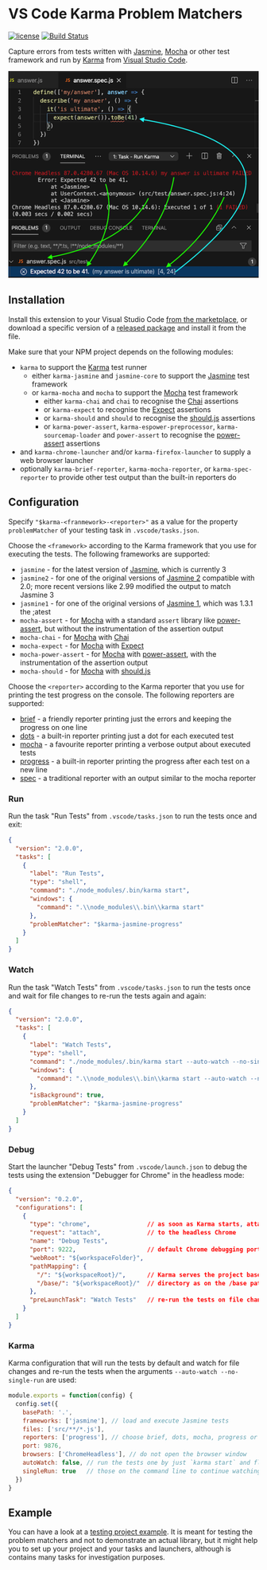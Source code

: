 # VS Code Karma Problem Matchers

[![license](https://img.shields.io/badge/license-MIT-blue.svg)](./LICENSE)
[![Build Status](https://travis-ci.org/prantlf/vscode-karma-problem-matchers.svg?branch=master)](https://travis-ci.org/prantlf/vscode-karma-problem-matchers) 

Capture errors from tests written with [Jasmine], [Mocha] or other test framework and run by [Karma] from [Visual Studio Code].

![Screenshot](./images/screenshot.png)

## Installation

Install this extension to your Visual Studio Code [from the marketplace], or download a specific version of a [released package] and install it from the file.

Make sure that your NPM project depends on the following modules:

* `karma` to support the [Karma] test runner
  * either `karma-jasmine` and `jasmine-core` to support the [Jasmine] test framework
  * or `karma-mocha` and `mocha` to support the [Mocha] test framework
    * either `karma-chai` and `chai` to recognise the [Chai] assertions
    * or `karma-expect` to recognise the [Expect] assertions
    * or `karma-should` and `should` to recognise the [should.js] assertions
    * or `karma-power-assert`, `karma-espower-preprocessor`, `karma-sourcemap-loader` and `power-assert` to recognise the [power-assert] assertions
* and `karma-chrome-launcher` and/or `karma-firefox-launcher` to supply a web browser launcher
* optionally `karma-brief-reporter`, `karma-mocha-reporter`, or `karma-spec-reporter` to provide other test output than the built-in reporters do

## Configuration

Specify `"$karma-<franmework>-<reporter>"` as a value for the property `problemMatcher` of your testing task in `.vscode/tasks.json`.

Choose the `<framework>` according to the Karma framework that you use for executing the tests. The following frameworks are supported:

* `jasmine` - for the latest version of [Jasmine], which is currently 3
* `jasmine2` - for one of the original versions of [Jasmine 2] compatible with 2.0; more recent versions like 2.99 modified the output to match Jasmine 3
* `jasmine1` - for one of the original versions of [Jasmine 1], which was 1.3.1 the ;atest
* `mocha-assert` - for [Mocha] with a standard `assert` library like [power-assert], but without the instrumentation of the assertion output
* `mocha-chai` - for [Mocha] with [Chai]
* `mocha-expect` - for [Mocha] with [Expect]
* `mocha-power-assert` - for [Mocha] with [power-assert], with the instrumentation of the assertion output
* `mocha-should` - for [Mocha] with [should.js]

Choose the `<reporter>` according to the Karma reporter that you use for printing the test progress on the console. The following reporters are supported:

* [brief] - a friendly reporter printing just the errors and keeping the progress on one line
* [dots] - a built-in reporter printing just a dot for each executed test
* [mocha] - a favourite reporter printing a verbose output about executed tests
* [progress] - a built-in reporter printing the progress after each test on a new line
* [spec] - a traditional reporter with an output similar to the mocha reporter

### Run

Run the task "Run Tests" from `.vscode/tasks.json` to run the tests once and exit:

```json
{
  "version": "2.0.0",
  "tasks": [
    {
      "label": "Run Tests",
      "type": "shell",
      "command": "./node_modules/.bin/karma start",
      "windows": {
        "command": ".\\node_modules\\.bin\\karma start"
      },
      "problemMatcher": "$karma-jasmine-progress"
    }
  ]
}
```

### Watch

Run the task "Watch Tests" from `.vscode/tasks.json` to run the tests once and wait for file changes to re-run the tests again and again:

```json
{
  "version": "2.0.0",
  "tasks": [
    {
      "label": "Watch Tests",
      "type": "shell",
      "command": "./node_modules/.bin/karma start --auto-watch --no-single-run",
      "windows": {
        "command": ".\\node_modules\\.bin\\karma start --auto-watch --no-single-run"
      },
      "isBackground": true,
      "problemMatcher": "$karma-jasmine-progress"
    }
  ]
}
```

### Debug

Start the launcher "Debug Tests" from `.vscode/launch.json` to debug the tests using the extension "Debugger for Chrome" in the headless mode:

```json
{
  "version": "0.2.0",
  "configurations": [
    {
      "type": "chrome",                // as soon as Karma starts, attach
      "request": "attach",             // to the headless Chrome
      "name": "Debug Tests",
      "port": 9222,                    // default Chrome debugging port
      "webRoot": "${workspaceFolder}",
      "pathMapping": {
        "/": "${workspaceRoot}/",      // Karma serves the project base 
        "/base/": "${workspaceRoot}/"  // directory as on the /base path
      },
      "preLaunchTask": "Watch Tests"   // re-run the tests on file changes
    }
  ]
}
```

### Karma

Karma configuration that will run the tests by default and watch for file changes and re-run the tests when the arguments `--auto-watch --no-single-run` are used:

```js
module.exports = function(config) {
  config.set({
    basePath: '.',
    frameworks: ['jasmine'], // load and execute Jasmine tests
    files: ['src/**/*.js'],
    reporters: ['progress'], // choose brief, dots, mocha, progress or specs
    port: 9876,
    browsers: ['ChromeHeadless'], // do not open the browser window
    autoWatch: false, // run the tests one by just `karma start` and flip
    singleRun: true   // those on the command line to continue watching
  })
}
```

## Example

You can have a look at a [testing project example]. It is meant for testing the problem matchers and not to demonstrate an actual library, but it might help you to set up your project and your tasks and launchers, although is contains many tasks for investigation purposes.

[Visual Studio Code]: https://code.visualstudio.com/
[from the marketplace]: https://marketplace.visualstudio.com/items?itemName=prantlf.karma-problem-matchers
[released package]: https://github.com/prantlf/vscode-karma-problem-matchers/releases
[testing project example]: ./example
[Jasmine]: https://jasmine.github.io/
[Jasmine 2]: https://github.com/jasmine/jasmine/tree/v2.0.0#readme
[Jasmine 1]: https://github.com/jasmine/jasmine/tree/v1.3.1#readme
[Mocha]: https://mochajs.org/
[Karma]: https://karma-runner.github.io/latest/index.html
[Chai]: https://www.chaijs.com/
[Expect]: https://github.com/Automattic/expect.js#readme
[should.js]: https://github.com/shouldjs/should.js#readme
[power-assert]: https://github.com/power-assert-js/power-assert#readme
[brief]: https://github.com/prantlf/karma-brief-reporter#readme
[dots]: http://karma-runner.github.io/5.2/config/configuration-file.html
[mocha]: https://github.com/litixsoft/karma-mocha-reporter#readme
[progress]: http://karma-runner.github.io/5.2/config/configuration-file.html
[spec]: https://github.com/mlex/karma-spec-reporter#readme
